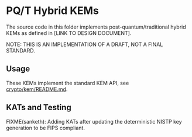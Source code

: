 # PQ/T Hybrid KEMs

The source code in this folder implements post-quantum/traditional hybrid KEMs as defined in [LINK TO DESIGN DOCUMENT].

NOTE: THIS IS AN IMPLEMENTATION OF A DRAFT, NOT A FINAL STANDARD.

## Usage

These KEMs implement the standard KEM API, see [crypto/kem/README.md](../kem/README.md).

## KATs and Testing

FIXME(sanketh): Adding KATs after updating the deterministic NISTP key generation to be FIPS compliant.
